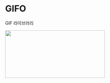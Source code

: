 # GIFO
GIF 라이브러리

<img src = "https://user-images.githubusercontent.com/73861795/231753782-a3fa9ef3-40b8-4d46-becb-8c678461f41d.gif" width="320" height="153"/>



